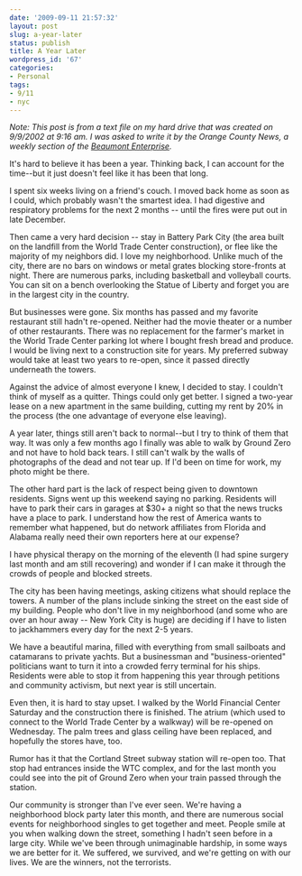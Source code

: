 ```yaml
---
date: '2009-09-11 21:57:32'
layout: post
slug: a-year-later
status: publish
title: A Year Later
wordpress_id: '67'
categories:
- Personal
tags:
- 9/11
- nyc
---
```


_Note: This post is from a text file on my hard drive that was created on 9/9/2002 at 9:16 am. I was asked to write it by the Orange County News, a weekly section of the [Beaumont Enterprise](http://www.beaumontenterprise.com/)._

It's hard to believe it has been a year. Thinking back, I can account for the time--but it just doesn't feel like it has been that long.

I spent six weeks living on a friend's couch. I moved back home as soon as I could, which probably wasn't the smartest idea. I had digestive and respiratory problems for the next 2 months -- until the fires were put out in late December.
<!--more-->
Then came a very hard decision -- stay in Battery Park City (the area built on the landfill from the World Trade Center construction), or flee like the majority of my neighbors did. I love my neighborhood. Unlike much of the city, there are no bars on windows or metal grates blocking store-fronts at night. There are numerous parks, including basketball and volleyball courts. You can sit on a bench overlooking the Statue of Liberty and forget you are in the largest city in the country.

But businesses were gone. Six months has passed and my favorite restaurant still hadn't re-opened. Neither had the movie theater or a number of other restaurants. There was no replacement for the farmer's market in the World Trade Center parking lot where I bought fresh bread and produce. I would be living next to a construction site for years. My preferred subway would take at least two years to re-open, since it passed directly underneath the towers.

Against the advice of almost everyone I knew, I decided to stay. I couldn't think of myself as a quitter. Things could only get better. I signed a two-year lease on a new apartment in the same building, cutting my rent by 20% in the process (the one advantage of everyone else leaving).

A year later, things still aren't back to normal--but I try to think of them that way. It was only a few months ago I finally was able to walk by Ground Zero and not have to hold back tears. I still can't walk by the walls of photographs of the dead and not tear up. If I'd been on time for work, my photo might be there.

The other hard part is the lack of respect being given to downtown residents. Signs went up this weekend saying no parking. Residents will have to park their cars in garages at $30+ a night so that the news trucks have a place to park. I understand how the rest of America wants to remember what happened, but do network affiliates from Florida and Alabama really need their own reporters here at our expense?

I have physical therapy on the morning of the eleventh (I had spine surgery last month and am still recovering) and wonder if I can make it through the crowds of people and blocked streets.

The city has been having meetings, asking citizens what should replace the towers. A number of the plans include sinking the street on the east side of my building. People who don't live in my neighborhood (and some who are over an hour away -- New York City is huge) are deciding if I have to listen to jackhammers every day for the next 2-5 years.

We have a beautiful marina, filled with everything from small sailboats and  catamarans to private yachts. But a businessman and "business-oriented" politicians want to turn it into a crowded ferry terminal for his ships. Residents were able to stop it from happening this year through petitions and community activism, but next year is still uncertain.

Even then, it is hard to stay upset. I walked by the World Financial Center Saturday and the construction there is finished. The atrium (which used to connect to the World Trade Center by a walkway) will be re-opened on Wednesday. The palm trees and glass ceiling have been replaced, and hopefully the stores have, too.

Rumor has it that the Cortland Street subway station will re-open too. That stop had entrances inside the WTC complex, and for the last month you could see into the pit of Ground Zero when your train passed through the station.

Our community is stronger than I've ever seen. We're having a neighborhood block party later this month, and there are numerous social events for neighborhood singles to get together and meet. People smile at you when walking down the street, something I hadn't seen before in a large city. While we've been through unimaginable hardship, in some ways we are better for it. We suffered, we survived, and we're getting on with our lives. We are the winners, not the terrorists.
